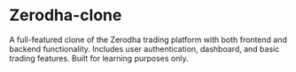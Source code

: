 # Zerodha-clone
A full-featured clone of the Zerodha trading platform with both frontend and backend functionality. Includes user authentication, dashboard, and basic trading features. Built for learning  purposes only.
